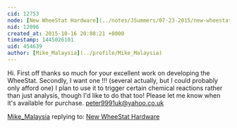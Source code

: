 ```yaml
---
cid: 12753
node: [New WheeStat Hardware](../notes/JSummers/07-23-2015/new-wheestat-hardware)
nid: 12096
created_at: 2015-10-16 20:08:21 +0000
timestamp: 1445026101
uid: 454639
author: [Mike_Malaysia](../profile/Mike_Malaysia)
---
```


Hi. First off thanks so much for your excellent work on developing the WheeStat.
Secondly, I want one !!! (several actually, but I could probably only afford one)
I plan to use it to trigger certain chemical reactions rather than just analysis, though I'd like to do that too!
Please let me know when it's available for purchase.
peter9991uk@yahoo.co.uk

[Mike_Malaysia](../profile/Mike_Malaysia) replying to: [New WheeStat Hardware](../notes/JSummers/07-23-2015/new-wheestat-hardware)

